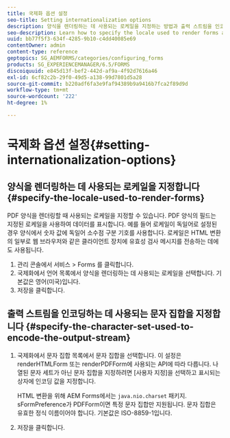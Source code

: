 ```yaml
---
title: 국제화 옵션 설정
seo-title: Setting internationalization options
description: 양식을 렌더링하는 데 사용되는 로케일을 지정하는 방법과 출력 스트림을 인코딩하는 데 사용되는 문자 집합을 지정하는 방법을 알아봅니다.
seo-description: Learn how to specify the locale used to render forms and how to specify the character set used to encode the output stream.
uuid: bb77f5f3-634f-4285-9b10-c4dd40085e69
contentOwner: admin
content-type: reference
geptopics: SG_AEMFORMS/categories/configuring_forms
products: SG_EXPERIENCEMANAGER/6.5/FORMS
discoiquuid: e845d13f-bef2-442d-af9a-4f92d7616a46
exl-id: 6cf82c2b-29f0-49d5-a138-99d7801d5a28
source-git-commit: b220adf6fa3e9faf94389b9a9416b7fca2f89d9d
workflow-type: tm+mt
source-wordcount: '222'
ht-degree: 1%

---
```


# 국제화 옵션 설정{#setting-internationalization-options}

## 양식을 렌더링하는 데 사용되는 로케일을 지정합니다 {#specify-the-locale-used-to-render-forms}

PDF 양식을 렌더링할 때 사용되는 로케일을 지정할 수 있습니다. PDF 양식의 필드는 지정된 로케일을 사용하여 데이터를 표시합니다. 예를 들어 로케일이 독일어로 설정된 경우 양식에서 숫자 값에 독일어 소수점 구분 기호를 사용합니다. 로케일은 HTML 변환의 일부로 웹 브라우저와 같은 클라이언트 장치에 유효성 검사 메시지를 전송하는 데에도 사용됩니다.

1. 관리 콘솔에서 서비스 > Forms 를 클릭합니다.
1. 국제화에서 언어 목록에서 양식을 렌더링하는 데 사용되는 로케일을 선택합니다. 기본값은 영어(미국)입니다.
1. 저장을 클릭합니다.

## 출력 스트림을 인코딩하는 데 사용되는 문자 집합을 지정합니다 {#specify-the-character-set-used-to-encode-the-output-stream}

1. 국제화에서 문자 집합 목록에서 문자 집합을 선택합니다. 이 설정은 renderHTMLForm 또는 renderPDFForm에 사용되는 API에 따라 다릅니다. 나열된 문자 세트가 아닌 문자 집합을 지정하려면 [사용자 지정]을 선택하고 표시되는 상자에 인코딩 값을 지정합니다.

   HTML 변환을 위해 AEM Forms에서는 `java.nio.charset` 패키지. sFormPreference가 PDFForm이면 특정 문자 집합만 지원됩니다. 문자 집합은 유효한 정식 이름이어야 합니다. 기본값은 ISO-8859-1입니다.

1. 저장을 클릭합니다.
